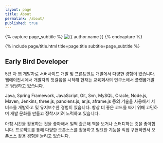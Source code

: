 ```yaml
---
layout: page
title: About
permalink: /about/
published: true
---
```


<div class="page" markdown="1">

{% capture page_subtitle %}
<img
    class="me"
    alt="{{ author.name }}"
    src="{{ site.author.photo | relative_url }}"
    srcset="{{ site.author.photo2x | relative_url }} 2x"
/>
{% endcapture %}

{% include page/title.html title=page.title subtitle=page_subtitle %}

## Early Bird Developer

5년 차 웹 개발자로 서버사이드 개발 및 프론트엔트 개발에서 다양한 경험이 있습니다. 웹에이전시에서 개발자의 첫걸음을 시작해 현재는 교육회사의 연구소에서 플랫폼개발은 담당하고 있습니다. 

Java, Spring Framework, JavaScript, Git, Svn, MySQL, Oracle, Node.js, Maven, Jenkins, three.js, panolens.js, ar.js, aframe.js  등의 기술을 사용해서 서비스를 개발하고 및 유지보수한 경험이 있습니다. 
항상 더 좋은 코드를 짜기 위해 고민하며 개발 문화를 만들고 정착시키려 노력하고 있습니다. 

아침 시간을 활용하는 것을 좋아해서 일찍 출근해 책을 보거나 스터디하는 것을 좋아합니다. 
프로젝트를 통해 다양한 오픈소스를 활용하고 필요한 기능을 직접 구현하면서 오픈소스 활용 경험을 늘리고 있습니다.

</div>
